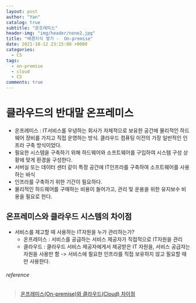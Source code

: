 ```yaml
---
layout: post
author: "Yan"
catalog: true
subtitle: "온프레미스"
header-img: "img/header/none2.jpg"
title: "배경지식 쌓기 -  On-premise"
date: 2021-10-12 23:15:08 +0000
categories:
  - CS
tags:
  - on-premise
  - cloud
  - CS
comments: true
---
```


# 클라우드의 반대말 온프레미스

- 온프레미스 : IT서비스를 우녕하는 회사가 자체적으로 보유한 공간에 물리적인 하드웨어 장비를 가지고 직접 운영하는 방식. 클라우드 컴퓨팅 이전의 가장 일반적인 인프라 구축 방식이었다.
- 필요한 시스템을 구축하기 위해 하드웨어와 소프트웨어를 구입하여 시스템 구성 상황에 맞게 환경을 구성한다.
- 서버실 또는 데이터 센터 같이 특정 공간에 IT인프라를 구축하여 소프트웨어를 사용하는 바식
- 인프라를 구축하기 위한 기간이 필요하다.
- 물리적인 하드웨어를 구매하는 비용이 들어가고, 관리 및 운용을 위한 유지보수 비용을 필요로 한다.

## 온프레미스와 클라우드 시스템의 차이점

- 서비스를 제고할 때 사용하는 IT자원을 누가 관리하는가?
  - 온프레미스 : 서비스를 공급하는 서비스 제공자가 직접적으로 IT자원을 관리
  - 클라우드 : 클라우드 서비스 제공자에게서 제공받은 IT 자원을, 서비스 공급자는 자원을 사용만 함 -> 서비스에 필요한 인프라를 직접 보유하지 않고 필요할 때만 사용한다.

###### reference

> [온프레미스(On-premise)와 클라우드(Cloud) 차이점](https://7942yongdae.tistory.com/82)
